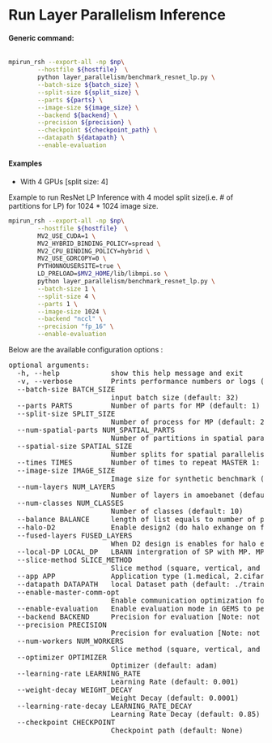# Run Layer Parallelism Inference


#### Generic command:
```bash

mpirun_rsh --export-all -np $np\
        --hostfile ${hostfile}  \
        python layer_parallelism/benchmark_resnet_lp.py \
        --batch-size ${batch_size} \
        --split-size ${split_size} \
        --parts ${parts} \
        --image-size ${image_size} \
        --backend ${backend} \
        --precision ${precision} \
        --checkpoint ${checkpoint_path} \
        --datapath ${datapath} \
        --enable-evaluation

```
#### Examples

- With 4 GPUs [split size: 4]

Example to run ResNet LP Inference with 4 model split size(i.e. # of partitions for LP) for 1024 * 1024 image size.

```bash
mpirun_rsh --export-all -np $np\
        --hostfile ${hostfile}  \
        MV2_USE_CUDA=1 \
        MV2_HYBRID_BINDING_POLICY=spread \
        MV2_CPU_BINDING_POLICY=hybrid \
        MV2_USE_GDRCOPY=0 \
        PYTHONNOUSERSITE=true \
        LD_PRELOAD=$MV2_HOME/lib/libmpi.so \
        python layer_parallelism/benchmark_resnet_lp.py \
        --batch-size 1 \
        --split-size 4 \
        --parts 1 \
        --image-size 1024 \
        --backend "nccl" \
        --precision "fp_16" \
        --enable-evaluation
```



Below are the available configuration options :

<pre>
optional arguments:
  -h, --help            show this help message and exit
  -v, --verbose         Prints performance numbers or logs (default: False)
  --batch-size BATCH_SIZE
                        input batch size (default: 32)
  --parts PARTS         Number of parts for MP (default: 1)
  --split-size SPLIT_SIZE
                        Number of process for MP (default: 2)
  --num-spatial-parts NUM_SPATIAL_PARTS
                        Number of partitions in spatial parallelism (default: 4)
  --spatial-size SPATIAL_SIZE
                        Number splits for spatial parallelism (default: 1)
  --times TIMES         Number of times to repeat MASTER 1: 2 repications, 2: 4 replications (default: 1)
  --image-size IMAGE_SIZE
                        Image size for synthetic benchmark (default: 32)
  --num-layers NUM_LAYERS
                        Number of layers in amoebanet (default: 18)
  --num-classes NUM_CLASSES
                        Number of classes (default: 10)
  --balance BALANCE     length of list equals to number of partitions and sum should be equal to num layers (default: None)
  --halo-D2             Enable design2 (do halo exhange on few convs) for spatial conv. (default: False)
  --fused-layers FUSED_LAYERS
                        When D2 design is enables for halo exchange, number of blocks to fuse in ResNet model (default: 1)
  --local-DP LOCAL_DP   LBANN intergration of SP with MP. MP can apply data parallelism. 1: only one GPU for a given split, 2: two gpus for a given split (uses DP) (default: 1)
  --slice-method SLICE_METHOD
                        Slice method (square, vertical, and horizontal) in Spatial parallelism (default: square)
  --app APP             Application type (1.medical, 2.cifar, and synthetic) in Spatial parallelism (default: 3)
  --datapath DATAPATH   local Dataset path (default: ./train)
  --enable-master-comm-opt
                        Enable communication optimization for MASTER in Spatial (default: False)
  --enable-evaluation   Enable evaluation mode in GEMS to perform inference (default: False)
  --backend BACKEND     Precision for evaluation [Note: not tested on training] (default: mpi)
  --precision PRECISION
                        Precision for evaluation [Note: not tested on training] (default: fp32)
  --num-workers NUM_WORKERS
                        Slice method (square, vertical, and horizontal) in Spatial parallelism (default: 0)
  --optimizer OPTIMIZER
                        Optimizer (default: adam)
  --learning-rate LEARNING_RATE
                        Learning Rate (default: 0.001)
  --weight-decay WEIGHT_DECAY
                        Weight Decay (default: 0.0001)
  --learning-rate-decay LEARNING_RATE_DECAY
                        Learning Rate Decay (default: 0.85)
  --checkpoint CHECKPOINT
                        Checkpoint path (default: None)
